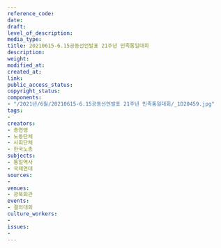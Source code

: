 ```yaml
---
reference_code: 
date: 
draft: 
level_of_description: 
media_type: 
title: 20210615-6.15공동선언발표 21주년 민족통일대회
description: 
weight: 
modified_at: 
created_at: 
link: 
public_access_status: 
copyright_status: 
components:
- "/2021년/6월/20210615-6.15공동선언발표 21주년 민족통일대회/_1D20459.jpg"
tags:
- 
creators:
- 총연맹
- 노동단체
- 사회단체
- 한국노총
subjects:
- 통일역사
- 국제연대
sources:
- 
venues:
- 광복회관
events:
- 결의대회
culture_workers:
- 
issues:
- 
---
```

